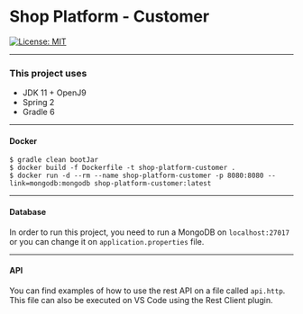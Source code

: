 # Shop Platform - Customer

[![License: MIT](https://img.shields.io/badge/License-MIT-yellow.svg)](https://opensource.org/licenses/MIT)

---

### This project uses

* JDK 11 + OpenJ9
* Spring 2
* Gradle 6

---

#### Docker

    $ gradle clean bootJar
    $ docker build -f Dockerfile -t shop-platform-customer .
    $ docker run -d --rm --name shop-platform-customer -p 8080:8080 --link=mongodb:mongodb shop-platform-customer:latest

---

#### Database

In order to run this project, you need to run a MongoDB on `localhost:27017` or you can change it on `application.properties` file. 

---

#### API

You can find examples of how to use the rest API on a file called `api.http`.
This file can also be executed on VS Code using the Rest Client plugin.